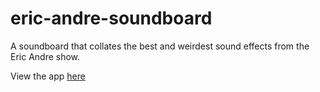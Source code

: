# eric-andre-soundboard

A soundboard that collates the best and weirdest sound effects from the Eric Andre show.

View the app [here](https://ericandre.app/)
